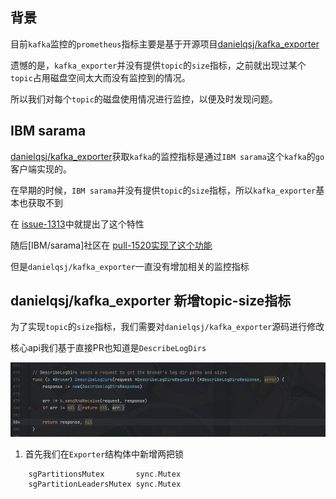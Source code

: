 
## 背景

目前`kafka`监控的`prometheus`指标主要是基于开源项目[danielqsj/kafka_exporter](https://github.com/danielqsj/kafka_exporter)

遗憾的是，`kafka_exporter`并没有提供`topic`的`size`指标，之前就出现过某个`topic`占用磁盘空间太大而没有监控到的情况。


所以我们对每个`topic`的磁盘使用情况进行监控，以便及时发现问题。


## IBM sarama

[danielqsj/kafka_exporter](https://github.com/danielqsj/kafka_exporter)获取`kafka`的监控指标是通过`IBM sarama`这个`kafka`的`go`客户端实现的。

在早期的时候，`IBM sarama`并没有提供`topic`的`size`指标，所以`kafka_exporter`基本也获取不到

在 [issue-1313](https://github.com/IBM/sarama/issues/1313)中就提出了这个特性


随后[IBM/sarama]社区在 [pull-1520实现了这个功能](https://github.com/IBM/sarama/pull/1520)

但是`danielqsj/kafka_exporter`一直没有增加相关的监控指标


## danielqsj/kafka_exporter 新增topic-size指标

为了实现`topic`的`size`指标，我们需要对`danielqsj/kafka_exporter`源码进行修改

核心api我们基于直接PR也知道是`DescribeLogDirs`

![ibm-sarama-describeLogDirs-api.png](../images/ibm-sarama-describeLogDirs-api.png)

1. 首先我们在`Exporter`结构体中新增两把锁

```go
	sgPartitionsMutex       sync.Mutex
	sgPartitionLeadersMutex sync.Mutex
```